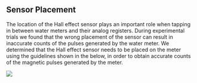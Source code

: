 ## Sensor Placement
The location of the Hall effect sensor plays an important role when tapping in between water meters and their analog registers. During experimental trials we found that the wrong placement of the sensor can result in inaccurate counts of the pulses generated by the water meter. We determined that the Hall effect sensor needs to be placed on the meter using the guidelines shown in the below, in order to obtain accurate counts of the magnetic pulses generated by the meter.

![](https://github.com/UCHIC/WaterMonitor/blob/master/doc/images/Figure3.jpg)
